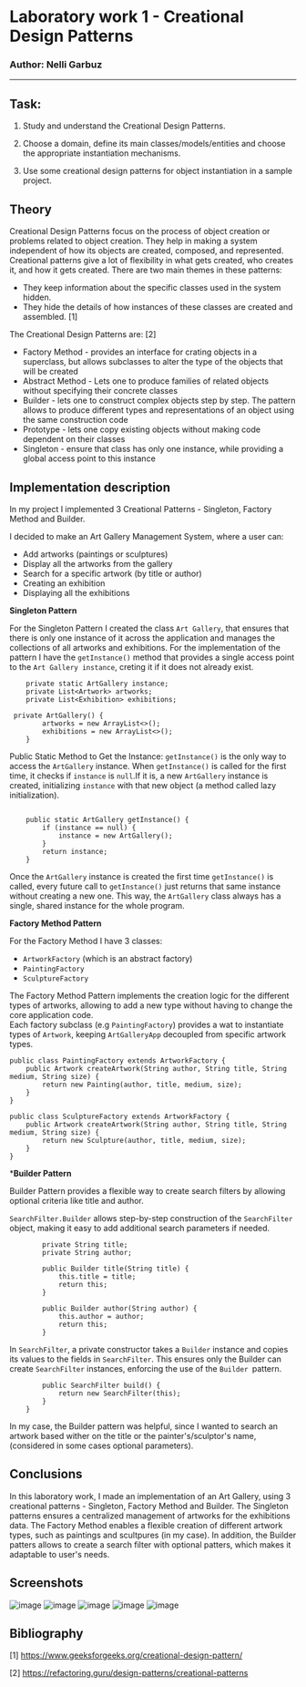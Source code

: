 #  Laboratory work 1 - Creational Design Patterns

### Author: Nelli Garbuz

----
## Task:

1. Study and understand the Creational Design Patterns.

2. Choose a domain, define its main classes/models/entities and choose the appropriate instantiation mechanisms.

3. Use some creational design patterns for object instantiation in a sample project.

## Theory

Creational Design Patterns focus on the process of object creation or problems related to object creation. They help in making a system independent of how its objects are created, composed, and represented. Creational patterns give a lot of flexibility in what gets created, who creates it, and how it gets created. There are two main themes in these patterns:

* They keep information about the specific classes used in the system hidden.
* They hide the details of how instances of these classes are created and assembled. [1]

The Creational Design Patterns are: [2]

* Factory Method - provides an interface for crating objects in a superclass, but allows subclasses to alter the type of the objects that will be created
* Abstract Method - Lets one to produce families of related objects without specifying their concrete classes
* Builder - lets one to construct complex objects step by step. The pattern allows to produce different types and representations of an object using the same construction code
* Prototype - lets one copy existing objects without making code dependent on their classes
* Singleton - ensure that class has only one instance, while providing a global access point to this instance

## Implementation description

In my project I implemented 3 Creational Patterns - Singleton, Factory Method and Builder.

I decided to make an Art Gallery Management System, where a user can:

* Add artworks (paintings or sculptures)
* Display all the artworks from the gallery
* Search for a specific artwork (by title or author)
* Creating an exhibition
* Displaying all the exhibitions

**Singleton Pattern**

For the Singleton Pattern I created the class ```Art Gallery```, that ensures that there is only one instance of it across the application and manages the collections of all artworks and exhibitions.
For the implementation of the pattern I have the ```getInstance()``` method that provides a single access point to the  ```Art Gallery instance```, creting it if it does not already exist.

``` public class ArtGallery {
    private static ArtGallery instance;
    private List<Artwork> artworks;
    private List<Exhibition> exhibitions;

 private ArtGallery() {
        artworks = new ArrayList<>();
        exhibitions = new ArrayList<>();
    }
``` 
Public Static Method to Get the Instance:
```getInstance()``` is the only way to access the ```ArtGallery``` instance. When ```getInstance()``` is called for the first time, it checks if ```instance``` is ```null```.If it is, a new ```ArtGallery``` instance is created, initializing ```instance``` with that new object (a method called lazy initialization).           
```   

    public static ArtGallery getInstance() {
        if (instance == null) {
            instance = new ArtGallery();
        }
        return instance;
    }
```
Once the ```ArtGallery``` instance is created the first time ```getInstance()``` is called, every future call to ```getInstance()``` just returns that same instance without creating a new one. This way, the ```ArtGallery``` class always has a single, shared instance for the whole program.

**Factory Method Pattern**

For the Factory Method I have 3 classes: 
* ```ArtworkFactory``` (which is an abstract factory)
* ```PaintingFactory```
* ```SculptureFactory```

The Factory Method Pattern implements the creation logic for the different types of artworks, allowing to add a new type without having to change the core application code.  
Each factory subclass (e.g ```PaintingFactory```) provides a wat to instantiate types of ```Artwork```, keeping ```ArtGalleryApp``` decoupled from specific artwork types.

```
public class PaintingFactory extends ArtworkFactory {
    public Artwork createArtwork(String author, String title, String medium, String size) {
        return new Painting(author, title, medium, size);
    }
}

public class SculptureFactory extends ArtworkFactory {
    public Artwork createArtwork(String author, String title, String medium, String size) {
        return new Sculpture(author, title, medium, size);
    }
}
```

***Builder Pattern**

Builder Pattern provides a flexible way to create search filters by allowing optional criteria like title and author. 

```SearchFilter.Builder``` allows step-by-step construction of the ```SearchFilter``` object, making it easy to add additional search parameters if needed. 

``` public static class Builder {
        private String title;
        private String author;

        public Builder title(String title) {
            this.title = title;
            return this;
        }

        public Builder author(String author) {
            this.author = author;
            return this;
        }
```
In ```SearchFilter```, a private constructor takes a ```Builder``` instance and copies its values to the fields in ```SearchFilter```. This ensures only the Builder can create ```SearchFilter``` instances, enforcing the use of the ```Builder ```pattern.
```
        public SearchFilter build() {
            return new SearchFilter(this);
        }
    }
```
In my case, the Builder pattern was helpful, since I wanted to search an artwork based wither on the title or the painter's/sculptor's name, (considered in some cases optional parameters).

## Conclusions 
In this laboratory work, I made an implementation of an Art Gallery, using 3 creational patterns - Singleton, Factory Method and Builder. The Singleton patterns ensures a centralized management of artworks for the exhibitions data. The Factory Method enables a flexible creation of different artwork types, such as paintings and scultpures (in my case). In addition, the Builder patters allows to create a search filter with optional patters, which makes it adaptable to user's needs. 

## Screenshots
![image](https://github.com/user-attachments/assets/33d48254-14cb-44d1-a139-66c28a5f3068)
![image](https://github.com/user-attachments/assets/3073cbdd-e506-474a-a7da-637b1582c551)
![image](https://github.com/user-attachments/assets/fb2c243c-a473-4123-877e-6c6810a38d76)
![image](https://github.com/user-attachments/assets/25305498-fa5b-4634-b573-414f357f1278)
![image](https://github.com/user-attachments/assets/1e8076f0-a08a-4db3-8dbd-ae4fc3596f06)


## Bibliography
[1] https://www.geeksforgeeks.org/creational-design-pattern/

[2] https://refactoring.guru/design-patterns/creational-patterns
